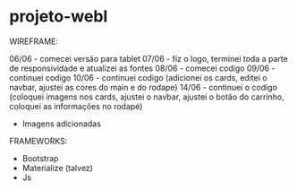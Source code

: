 # projeto-webI

WIREFRAME: 

06/06 - comecei versão para tablet 
07/06 - fiz o logo, terminei toda a parte de responsividade e atualizei as fontes
08/06 - comecei codigo
09/06 - continuei codigo
10/06 - continuei codigo (adicionei os cards, editei o navbar, ajustei as cores do main e do rodape)
14/06 - continuei o codigo (coloquei imagens nos cards, ajustei o navbar, ajustei o  botão do carrinho, coloquei as informações no rodapé)
* Imagens adicionadas

FRAMEWORKS:
* Bootstrap
* Materialize (talvez)
* Js 
